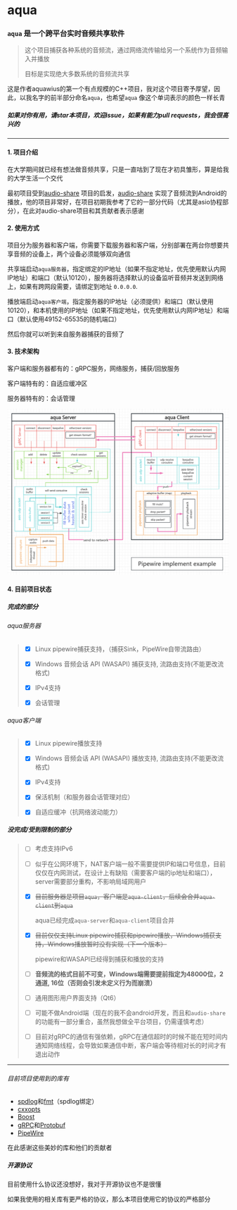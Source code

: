 # aqua

### `aqua` 是一个跨平台实时音频共享软件

> 这个项目捕获各种系统的音频流，通过网络流传输给另一个系统作为音频输入并播放
>
> 目标是实现绝大多数系统的音频流共享

这是作者aquawius的第一个有点规模的C++项目，我对这个项目寄予厚望，因此，以我名字的前半部分命名`aqua`，也希望`aqua`
像这个单词表示的颜色一样长青

##### 如果对你有用，请star本项目，欢迎issue，如果有能力pull requests，我会很高兴的

---

#### 1. 项目介绍

在大学期间就已经有想法做音频共享，只是一直咕到了现在才初具雏形，算是给我的大学生活一个交代

最初项目受到[audio-share](https://github.com/mkckr0/audio-share)
项目的启发，[audio-share](https://github.com/mkckr0/audio-share)
实现了音频流到Android的播放，他的项目非常好，在项目初期我参考了它的一部分代码（尤其是asio协程部分），在此对audio-share项目和其贡献者表示感谢

#### 2. 使用方式

项目分为服务器和客户端，你需要下载服务器和客户端，分别部署在两台你想要共享音频的设备上，两个设备必须能够双向通信

共享端启动`aqua服务器`，指定绑定的IP地址（如果不指定地址，优先使用默认内网IP地址）和端口（默认10120），服务器将选择默认的设备监听音频并发送到网络上，如果有跨网段需要，请绑定到地址
`0.0.0.0`.

播放端启动`aqua客户端`，指定服务器的IP地址（必须提供）和端口（默认使用10120），和本机使用的IP地址（如果不指定地址，优先使用默认内网IP地址）和端口（默认使用49152-65535的随机端口）

然后你就可以听到来自服务器捕获的音频了

#### 3. 技术架构

客户端和服务器都有的：gRPC服务，网络服务，捕获/回放服务

客户端特有的：自适应缓冲区

服务器特有的：会话管理

![image-20250207211847020](aqua-server/readme.assets/image-20250207211847020.png)

#### 4. 目前项目状态

##### 完成的部分

###### aqua服务器

> - [x] Linux pipewire捕获支持，（捕获Sink，PipeWire自带流路由）
>
> - [x] Windows 音频会话 API (WASAPI) 捕获支持, 流路由支持(不能更改流格式)
>
> - [x] IPv4支持
>
> - [x] 会话管理

###### aqua客户端

> - [x] Linux pipewire播放支持
>
> - [x] Windows 音频会话 API (WASAPI) 播放支持, 流路由支持(不能更改流格式)
> 
> - [x] IPv4支持
>
> - [x] 保活机制（和服务器会话管理对应）
>
> - [x] 自适应缓冲（抗网络波动能力）
>

##### 没完成/受到限制的部分

> - [ ] 考虑支持IPv6
>
>   
>
> - [ ] 似乎在公网环境下，NAT客户端一般不需要提供IP和端口号信息，目前仅仅在内网测试，在设计上有缺陷（需要客户端的ip地址和端口），server需要部分重构，不影响局域网用户
>
>   
>
> - [x] ~~目前服务器是项目`aqua`，客户端是`aqua-client`，后续会合并`aqua-client`到`aqua`~~
>
>   aqua已经完成`aqua-server`和`aqua-client`项目合并
>
>   
>
> - [x] ~~目前仅仅支持Linux pipewire捕获和pipewire播放，Windows捕获支持，Windows播放暂时没有实现（下一个版本）~~ 
>
>   pipewire和WASAPI已经得到捕获和播放的支持
>
>   
>
> - [ ] **音频流的格式目前不可变，Windows端需要提前指定为48000位，2通道, 16位（否则会引发未定义行为而崩溃）**
>
>   
>
> - [ ] 通用图形用户界面支持（Qt6）
>
>   
>
> - [ ] 可能不做Android端（现在的我不会android开发，而且和`audio-share`的功能有一部分重合，虽然我想做全平台项目，仍需谨慎考虑）
>
>   
>
> - [ ] 目前对gRPC的通信有强依赖，gRPC在通信超时的时候不能在短时间内通知网络线程，会导致如果通信中断，客户端会等待相对长的时间才有退出动作
>
>   

---

###### 目前项目使用到的库有

- [spdlog](https://github.com/gabime/spdlog)和[fmt](https://github.com/fmtlib/fmt)（spdlog绑定）
- [cxxopts](https://github.com/jarro2783/cxxopts)
- [Boost](https://www.boost.org/)
- [gRPC](https://github.com/grpc/grpc)和[Protobuf](https://github.com/protocolbuffers/protobuf)
- [PipeWire](https://www.pipewire.org/)

在此感谢这些美妙的库和他们的贡献者

##### 开源协议

目前使用什么协议还没想好，我对于开源协议也不是很懂

如果我使用的相关库有更严格的协议，那么本项目使用它的协议的严格部分